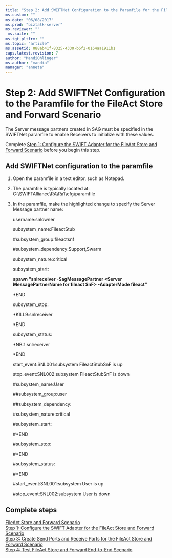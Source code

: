```yaml
---
title: "Step 2: Add SWIFTNet Configuration to the Paramfile for the FileAct Store and Forward Scenario | Microsoft Docs"
ms.custom: ""
ms.date: "06/08/2017"
ms.prod: "biztalk-server"
ms.reviewer: ""
 ms.suite: ""
ms.tgt_pltfrm: ""
ms.topic: "article"
ms.assetid: 088ab41f-8325-4330-b6f2-0164aa1911b1
caps.latest.revision: 7
author: "MandiOhlinger"
ms.author: "mandia"
manager: "anneta"
---
```

# Step 2: Add SWIFTNet Configuration to the Paramfile for the FileAct Store and Forward Scenario
The Server message partners created in SAG must be specified in the SWIFTNet paramfile to enable Receivers to initialize with these values.  
  
Complete [Step 1: Configure the SWIFT Adapter for the FileAct Store and Forward Scenario](../../adapters-and-accelerators/fileact-interact/step-1-configure-the-swift-adapter-for-the-fileact-store-and-forward-scenario.md) before you begin this step.
  
## Add SWIFTNet configuration to the paramfile  
  
1.  Open the paramfile in a text editor, such as Notepad.  
  
2.  The paramfile is typically located at: C:\SWIFTAlliance\RA\Ra1\cfg\paramfile  
  
3.  In the paramfile, make the highlighted change to specify the Server Message partner name:  
    
     username:snlowner  
  
     subsystem_name:FileactStub  
  
     \#subsystem_group:fileactsnf  
  
     \#subsystem_dependency:Support,Swarm  
  
     subsystem_nature:critical  
  
     subsystem_start:  
  
     **spawn "snlreceiver -SagMessagePartner \<Server MessagePartnerName for fileact SnF> -AdapterMode fileact"**  
  
     *END  
  
     subsystem_stop:  
  
     *KILL9:snlreceiver  
  
     *END  
  
     subsystem_status:  
  
     *NB:1:snlreceiver  
  
     *END  
  
     start_event:SNL001:subsystem FileactStubSnF is up  
  
     stop_event:SNL002:subsystem FileactStubSnF is down  
  
     \#subsystem_name:User  
  
     \##subsystem_group:user  
  
     \##subsystem_dependency:  
  
     \#subsystem_nature:critical  
  
     \#subsystem_start:  
  
     \#*END  
  
     \#subsystem_stop:  
  
     \#*END  
  
     \#subsystem_status:  
  
     \#*END  
  
     #start_event:SNL001:subsystem User is up  
  
     #stop_event:SNL002:subsystem User is down  
    
  
## Complete steps
 [FileAct Store and Forward Scenario](../../adapters-and-accelerators/fileact-interact/fileact-store-and-forward-scenario.md)   
 [Step 1: Configure the SWIFT Adapter for the FileAct Store and Forward Scenario](../../adapters-and-accelerators/fileact-interact/step-1-configure-the-swift-adapter-for-the-fileact-store-and-forward-scenario.md)   
 [Step 3: Create Send Ports and Receive Ports for the FileAct Store and Forward Scenario](../../adapters-and-accelerators/fileact-interact/step-3-create-send-ports-and-receive-ports-for-the-fileact-store-and-forward.md)   
 [Step 4: Test FileAct Store and Forward End-to-End Scenario](../../adapters-and-accelerators/fileact-interact/step-4-test-fileact-store-and-forward-end-to-end-scenario.md)